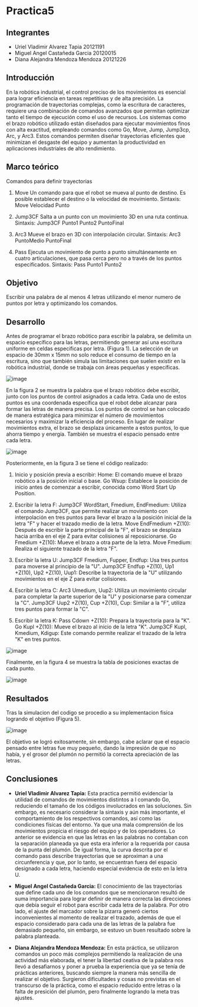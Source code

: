 # Practica5

## Integrantes
- Uriel Vladimir Alvarez Tapia 20121191
- Miguel Angel Castañeda Garcia 20120015
- Diana Alejandra Mendoza Mendoza 20121226

## Introducción 
En la robótica industrial, el control preciso de los movimientos es esencial para lograr eficiencia en tareas repetitivas y de alta precisión. La programación de trayectorias complejas, como la escritura de caracteres, requiere una combinación de comandos avanzados que permitan optimizar tanto el tiempo de ejecución como el uso de recursos. Los sistemas como el brazo robótico utilizado están diseñados para ejecutar movimientos finos con alta exactitud, empleando comandos como Go, Move, Jump, Jump3cp, Arc, y Arc3. Estos comandos permiten diseñar trayectorias eficientes que minimizan el desgaste del equipo y aumentan la productividad en aplicaciones industriales de alto rendimiento.

## Marco teórico
Comandos para definir trayectorias

1. Move
Un comando para que el robot se mueva al punto de destino. Es posible establecer el destino
o la velocidad de movimiento.
Sintaxis: Move Velocidad Punto

2. Jump3CF
Salta a un punto con un movimiento 3D en una ruta continua.
Sintaxis: Jump3CF Punto1 Punto2 PuntoFinal

3. Arc3
Mueve el brazo en 3D con interpolación circular.
Sintaxis: Arc3 PuntoMedio PuntoFinal

4. Pass
Ejecuta un movimiento de punto a punto simultáneamente en cuatro articulaciones, que pasa cerca pero no a través de los puntos especificados.
Sintaxis: Pass Punto1 Punto2


## Objetivo
Escribir una palabra de al menos 4 letras utilizando el menor numero de puntos por letra y optimizando los comandos.

## Desarrollo
Antes de programar el brazo robótico para escribir la palabra, se delimita un espacio específico para las letras, permitiendo generar así una escritura uniforme en celdas especificas por letra. (Figura 1).
La selección de un espacio de 30mm x 15mm no solo reduce el consumo de tiempo en la escritura, sino que también simula las limitaciones que suelen existir en la robótica industrial, donde se trabaja con áreas pequeñas y específicas.

![image](https://github.com/user-attachments/assets/f3356bac-1ecf-4e13-b2b5-4bdb16f92df9)

En la figura 2 se muestra la palabra que el brazo robótico debe escribir, junto con los puntos de control asignados a cada letra. Cada uno de estos puntos es una coordenada específica que el robot debe alcanzar para formar las letras de manera precisa.
Los puntos de control se han colocado de manera estratégica para minimizar el número de movimientos necesarios y maximizar la eficiencia del proceso. En lugar de realizar movimientos extra, el brazo se desplaza únicamente a estos puntos, lo que ahorra tiempo y energía.
También se muestra el espacio pensado entre cada letra.

![image](https://github.com/user-attachments/assets/2e7872f6-c60f-4072-b357-999d7f6600a5)

Posteriormente, en la figura 3 se tiene el código realizado:

1. Inicio y posición previa a escribir:
Home: El comando mueve el brazo robótico a la posición inicial o base.
Go Wsup: Establece la posición de inicio antes de comenzar a escribir, conocida como Word Start Up Position.

2. Escribir la letra F:
Jump3CF WordStart, Fmedium, EndFmedium: Utiliza el comando Jump3CF, que permite realizar un movimiento con interpolación en tres puntos para llevar el brazo a la posición inicial de la letra "F" y hacer el trazado medio de la letra.
Move EndFmedium +Z(10): Después de escribir la parte principal de la "F", el brazo se desplaza hacia arriba en el eje Z para evitar colisiones al reposicionarse.
Go Fmedium +Z(10): Mueve el brazo a otra parte de la letra.
Move Fmedium: Realiza el siguiente trazado de la letra "F".

3. Escribir la letra U:
Jump3CF Fmedium, Fupper, Endfup: Usa tres puntos para moverse al principio de la "U".
Jump3CF Endfup +Z(10), Up1 +Z(10), Up2 +Z(10), Uup1: Describe la trayectoria de la "U" utilizando movimientos en el eje Z para evitar colisiones.

4. Escribir la letra C:
Arc3 Umedium, Uup2: Utiliza un movimiento circular para completar la parte superior de la "U" y posicionarse para comenzar la "C".
Jump3CF Uup2 +Z(10), Cup +Z(10), Cup: Similar a la "F", utiliza tres puntos para formar la "C".

5. Escribir la letra K:
Pass Cdown +Z(10): Prepara la trayectoria para la "K".
Go Kupl +Z(10): Mueve el brazo al inicio de la letra "K".
Jump3CF Kupl, Kmedium, Kdigup: Este comando permite realizar el trazado de la letra "K" en tres puntos.

![image](https://github.com/user-attachments/assets/a22f3a62-ca08-484f-80e0-3d2a86723627)

Finalmente, en la figura 4 se muestra la tabla de posiciones exactas de cada punto.

![image](https://github.com/user-attachments/assets/48878fd9-58f3-4d1d-9fc4-885e1b9da6ff)

## Resultados
Tras la simulacion del codigo se procedio a su implementacion fisica logrando el objetivo (Figura 5).

![image](https://github.com/user-attachments/assets/4a46b816-d5dd-438d-a9cd-214ce6c91344)

El objetivo se logró exitosamente, sin embargo, cabe aclarar que el espacio pensado entre letras fue muy pequeño, dando la impresión de que no había, y el grosor del plumón no permitió la correcta apreciación de las letras.

## Conclusiones
- **Uriel Vladimir Alvarez Tapia:** Esta practica permitió evidenciar la utilidad de comandos de movimientos distintos a l comando Go,  reduciendo el tamaño de los códigos involucrados en las soluciones.
Sin embargo, es necesario considerar la sintaxis y aún más importante, el comportamiento de los respectivos comandos, así como las condiciones físicas del entorno. Ya que una mala comprensión de los movimientos propicia el riesgo del equipo y de los operadores.
Lo anterior se evidencia en que las letras en las palabras no contaban con la separación planeada ya que esta era inferior a la requerida por causa de la punta del plumón. De igual forma, la curva descrita por el comando pass  describe trayectorias que se aproximan a una circunferencia y que, por lo tanto, se encuentran fuera del espacio designado a cada letra, haciendo especial evidencia de esto en la letra U.
- **Miguel Angel Castañeda Garcia:** El conocimiento de las trayectorias que define cada uno de los comandos que se mencionaron resultó de suma importancia para lograr definir de manera correcta las direcciones que debía seguir el robot para escribir cada letra de la palabra. 
Por otro lado, el ajuste del marcador sobre la pizarra generó ciertos inconvenientes al momento de realizar el trazado, además de que el espacio considerado para cada una de las letras de la palabra fue demasiado pequeño, sin embargo, se estuvo un buen resultado sobre la palabra planteada. 

- **Diana Alejandra Mendoza Mendoza:** En esta práctica, se utilizaron comandos un poco más complejos permitiendo la realización de una actividad más elaborada, el tener la libertad ceativa de la palabra nos llevó a desafiarnos y poner a prueba la experiencia que ya se tenía de prácticas anteriores, buscando siempre la manera más sencilla de realizar el objetivo. Surgieron dificultades y cosas no previstas en el transcurso de la práctica, como el espacio reducido entre letras o la falta de presición del plumón, pero finalmente logrando la meta tras ajustes.


